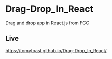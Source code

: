 # Drag-Drop_In_React
Drag and drop app in React.js from FCC

## Live
https://tomytoast.github.io/Drag-Drop_In_React/
